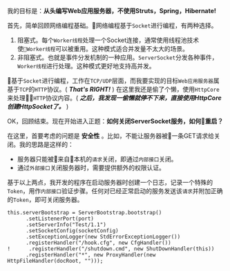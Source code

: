 
我的目标是：__从头编写Web应用服务器，不使用Struts，Spring，Hibernate!__

首先，简单回顾网络编程基础。网络编程基于`Socket`进行编程，有两种选择。

1. 阻塞式。每个`Worker线程`处理一个Socket连接，通常使用线程池技术使`Worker线程`可以被重用。这种模式适合并发量不太大的场景。
2. 非阻塞式。也就是事件分发机制的一种应用。`ServerSocket`分发各种事件，`Worker线程`进行处理。这种模式更好地支持高并发。

基于`Socket`进行编程，工作在`TCP/UDP`层面，而我要实现的目标`Web应用服务器`属基于`TCP`的`HTTP`协议。( **_That's RIGHT!_** )
在这里我还是偷了个懒，使用`HttpCore`来处理`HTTP`协议内容。( **_之后，我发现一偷懒就停不下来，直接使用HttpCore创建HttpSocket了。_** )

OK，回顾结束。现在开始进入正题：__如何关闭ServerSocket服务，如何重启？__

在这里，首要考虑的问题是 __安全性__ 。比如，不能让服务器被一条GET请求给关闭。我的思路是这样的：

* 服务器只能被来自本机的`请求`关闭，即通过`内部接口`关闭。
* 通过`外部接口`关闭服务器时，需要提供额外的权限认证。

基于以上两点，我开发的程序在启动服务器时创建一个日志，记录一个特殊的`Token`，用作`内部接口`验证步骤。任何对已经正常启动的服务发送该`请求`并附加正确的`Token`，即可关闭服务器。

```
this.serverBootstrap = ServerBootstrap.bootstrap()
      .setListenerPort(port)
      .setServerInfo("Test/1.1")
      .setSocketConfig(socketConfig)
      .setExceptionLogger(new StdErrorExceptionLogger())
      .registerHandler("/hook.cfg", new CfgHandler())
!      .registerHandler("/shutdown.cmd", new ShutDownHandler(this))
      .registerHandler("*", new ProxyHandler(new HttpFileHandler(docRoot, "")));
```
